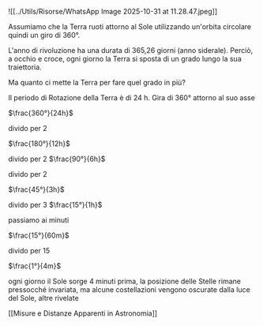 ![[../Utils/Risorse/WhatsApp Image 2025-10-31 at 11.28.47.jpeg]]

Assumiamo che la Terra ruoti attorno al Sole utilizzando un'orbita circolare quindi un giro di 360°.

L'anno di rivoluzione ha una durata di 365,26 giorni (anno siderale). Perciò, a occhio e croce, ogni giorno la Terra si sposta di un grado lungo la sua traiettoria.

Ma quanto ci mette la Terra per fare quel grado in più?

Il periodo di Rotazione della Terra è di 24 h. Gira di 360° attorno al suo asse

$\frac{360°}{24h}$

divido per 2

$\frac{180°}{12h}$

divido per 2
$\frac{90°}{6h}$

divido per 2

$\frac{45°}{3h}$

divido per 3
$\frac{15°}{1h}$

passiamo ai minuti

$\frac{15°}{60m}$

divido per 15

$\frac{1°}{4m}$

ogni giorno il Sole sorge 4 minuti prima, la posizione delle Stelle rimane pressocché invariata, ma alcune costellazioni vengono oscurate dalla luce del Sole,  altre rivelate

[[Misure e Distanze Apparenti in Astronomia]]
